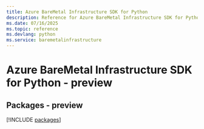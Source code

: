 ```yaml
---
title: Azure BareMetal Infrastructure SDK for Python
description: Reference for Azure BareMetal Infrastructure SDK for Python
ms.date: 07/16/2025
ms.topic: reference
ms.devlang: python
ms.service: baremetalinfrastructure
---
```

# Azure BareMetal Infrastructure SDK for Python - preview
## Packages - preview
[!INCLUDE [packages](baremetal-infrastructure-index.md)]
